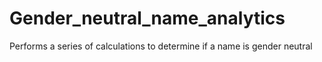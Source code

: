 # Gender_neutral_name_analytics
Performs a series of calculations to determine if a name is gender neutral
